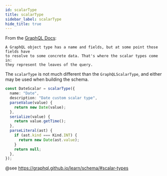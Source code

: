 ```yaml
---
id: scalarType
title: scalarType
sidebar_label: scalarType
hide_title: true
---
```


From the [GraphQL Docs]():

    A GraphQL object type has a name and fields, but at some point those fields have
    to resolve to some concrete data. That's where the scalar types come in:
    they represent the leaves of the query.

The `scalarType` is not much different than the `GraphQLScalarType`, and either may be used when building the schema.

```ts
const DateScalar = scalarType({
  name: "Date",
  description: "Date custom scalar type",
  parseValue(value) {
    return new Date(value);
  },
  serialize(value) {
    return value.getTime();
  },
  parseLiteral(ast) {
    if (ast.kind === Kind.INT) {
      return new Date(ast.value);
    }
    return null;
  },
});
```

@see https://graphql.github.io/learn/schema/#scalar-types
